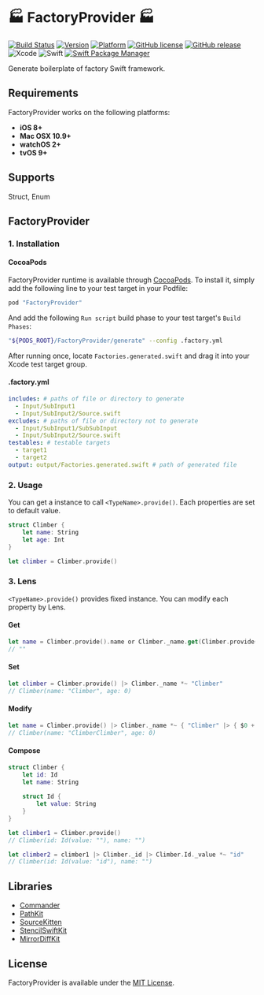 # :factory: FactoryProvider :factory:

[![Build Status](https://travis-ci.com/Nonchalant/FactoryProvider.svg?branch=master)](https://travis-ci.com/Nonchalant/FactoryProvider)
[![Version](http://img.shields.io/cocoapods/v/FactoryProvider.svg?style=flat)](http://cocoadocs.org/pods/FactoryProvider)
[![Platform](http://img.shields.io/cocoapods/p/FactoryProvider.svg?style=flat)](http://cocoadocs.org/pods/FactoryProvider)
[![GitHub license](https://img.shields.io/badge/license-MIT-lightgrey.svg)](https://raw.githubusercontent.com/Nonchalant/FactoryProvider/master/LICENSE.md)
[![GitHub release](https://img.shields.io/github/release/Nonchalant/FactoryProvider.svg)](https://github.com/Nonchalant/FactoryProvider/releases)
![Xcode](https://img.shields.io/badge/Xcode-9.4-brightgreen.svg)
![Swift](https://img.shields.io/badge/Swift-4.1-brightgreen.svg)
[![Swift Package Manager](https://img.shields.io/badge/Swift%20Package%20Manager-4.0.0-brightgreen.svg)](https://github.com/apple/swift-package-manager)

Generate boilerplate of factory Swift framework.


## Requirements

FactoryProvider works on the following platforms:

- **iOS 8+**
- **Mac OSX 10.9+**
- **watchOS 2+**
- **tvOS 9+**


## Supports

Struct, Enum


## FactoryProvider

### 1. Installation

#### CocoaPods

FactoryProvider runtime is available through [CocoaPods](http://cocoapods.org). To install it, simply add the following line to your test target in your Podfile:

```Ruby
pod "FactoryProvider"
```

And add the following `Run script` build phase to your test target's `Build Phases`:

```Bash
"${PODS_ROOT}/FactoryProvider/generate" --config .factory.yml
```

After running once, locate `Factories.generated.swift` and drag it into your Xcode test target group.

#### .factory.yml

```yml
includes: # paths of file or directory to generate
  - Input/SubInput1
  - Input/SubInput2/Source.swift
excludes: # paths of file or directory not to generate
  - Input/SubInput1/SubSubInput
  - Input/SubInput2/Source.swift
testables: # testable targets
  - target1
  - target2
output: output/Factories.generated.swift # path of generated file
```

### 2. Usage

You can get a instance to call `<TypeName>.provide()`. Each properties are set to default value.

```swift
struct Climber {
    let name: String
    let age: Int
}

let climber = Climber.provide()
```

### 3. Lens

`<TypeName>.provide()` provides fixed instance. You can modify each property by Lens.

#### Get

```swift
let name = Climber.provide().name or Climber._name.get(Climber.provide())
// ""
```

#### Set

```swift
let climber = Climber.provide() |> Climber._name *~ "Climber"
// Climber(name: "Climber", age: 0)
```

#### Modify

```swift
let name = Climber.provide() |> Climber._name *~ { "Climber" |> { $0 + $0 } }()
// Climber(name: "ClimberClimber", age: 0)
```

#### Compose

```swift
struct Climber {
    let id: Id
    let name: String
    
    struct Id {
        let value: String
    }
}

let climber1 = Climber.provide()
// Climber(id: Id(value: ""), name: "")

let climber2 = climber1 |> Climber._id |> Climber.Id._value *~ "id"
// Climber(id: Id(value: "id"), name: "")
```


## Libraries

* [Commander](https://github.com/kylef/Commander)
* [PathKit](https://github.com/kylef/PathKit)
* [SourceKitten](https://github.com/jpsim/SourceKitten)
* [StencilSwiftKit](https://github.com/SwiftGen/StencilSwiftKit)
* [MirrorDiffKit](https://github.com/Kuniwak/MirrorDiffKit)


## License

FactoryProvider is available under the [MIT License](LICENSE).
